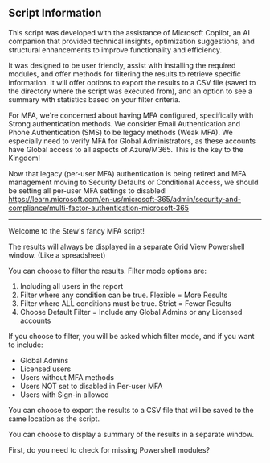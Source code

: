 Script Information
------------------
This script was developed with the assistance of Microsoft Copilot, an AI companion that provided 
technical insights, optimization suggestions, and structural enhancements to improve functionality 
and efficiency.

It was designed to be user friendly, assist with installing the required modules, and offer methods 
for filtering the results to retrieve specific information. It will offer options to export the 
results to a CSV file (saved to the directory where the script was executed from), and an option
to see a summary with statistics based on your filter criteria. 

For MFA, we're concerned about having MFA configured, specifically with Strong authentication methods. 
We consider Email Authentication and Phone Authentication (SMS) to be legacy methods (Weak MFA). We
especially need to verify MFA for Global Administrators, as these accounts have Global access to all
aspects of Azure/M365. This is the key to the Kingdom!

Now that legacy (per-user MFA) authentication is being retired and MFA management moving to Security 
Defaults or Conditional Access, we should be setting all per-user MFA settings to disabled!
https://learn.microsoft.com/en-us/microsoft-365/admin/security-and-compliance/multi-factor-authentication-microsoft-365 

------------------

Welcome to the Stew's fancy MFA script!

The results will always be displayed in a separate Grid View Powershell window. (Like a spreadsheet)

You can choose to filter the results. Filter mode options are:
  1) Including all users in the report
  2) Filter where any condition can be true. Flexible = More Results
  3) Filter where ALL conditions must be true. Strict = Fewer Results
  4) Choose Default Filter = Include any Global Admins or any Licensed accounts

If you choose to filter, you will be asked which filter mode, and if you want to include:
  - Global Admins
  - Licensed users
  - Users without MFA methods
  - Users NOT set to disabled in Per-user MFA
  - Users with Sign-in allowed

You can choose to export the results to a CSV file that will be saved to the same location as the script.

You can choose to display a summary of the results in a separate window.

First, do you need to check for missing Powershell modules?
